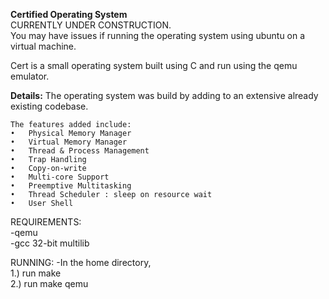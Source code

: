 **Certified Operating System**  
CURRENTLY UNDER CONSTRUCTION.  
You may have issues if running the operating system using ubuntu on a virtual machine.  

Cert is a small operating system built using C and run using the qemu emulator. 

**Details:**
The operating system was build by adding to an extensive already existing codebase. 
```
The features added include:
•	Physical Memory Manager
•	Virtual Memory Manager
•	Thread & Process Management
•	Trap Handling
•	Copy-on-write 
•	Multi-core Support
•	Preemptive Multitasking
•	Thread Scheduler : sleep on resource wait
•	User Shell 
```

REQUIREMENTS:  
-qemu  
-gcc 32-bit multilib

RUNNING:
-In the home directory,  
1.) run make  
2.) run make qemu

